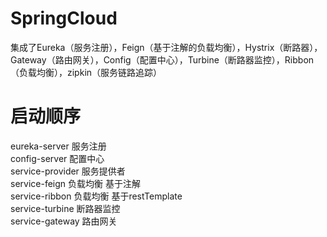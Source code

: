 # SpringCloud
集成了Eureka（服务注册），Feign（基于注解的负载均衡），Hystrix（断路器），Gateway（路由网关），Config（配置中心），Turbine（断路器监控），Ribbon（负载均衡），zipkin（服务链路追踪）


# 启动顺序
eureka-server 服务注册  
config-server 配置中心  
service-provider 服务提供者  
service-feign 负载均衡 基于注解  
service-ribbon 负载均衡 基于restTemplate  
service-turbine 断路器监控  
service-gateway 路由网关  

